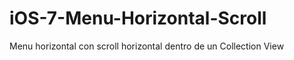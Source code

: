 iOS-7-Menu-Horizontal-Scroll
============================

Menu horizontal con scroll horizontal dentro de un Collection View

